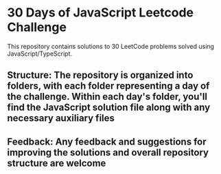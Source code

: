 # 30 Days of JavaScript Leetcode Challenge

This repository contains solutions to 30 LeetCode problems solved using JavaScript/TypeScript.

## **Structure:** The repository is organized into folders, with each folder representing a day of the challenge. Within each day's folder, you'll find the JavaScript solution file along with any necessary auxiliary files

## **Feedback:** Any feedback and suggestions for improving the solutions and overall repository structure are welcome
